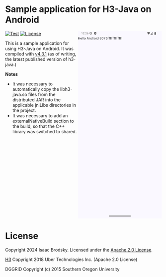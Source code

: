 # Sample application for H3-Java on Android

<img align="right" src="./Screenshot.png" width="270" alt="Hello world screenshot" />

[![Test](https://github.com/isaacbrodsky/h3-android-sample/actions/workflows/test.yaml/badge.svg)](https://github.com/isaacbrodsky/h3-android-sample/actions/workflows/test.yaml)
[![License](https://img.shields.io/badge/License-Apache%202.0-blue.svg)](LICENSE)

This is a sample application for using H3-Java on Android. It was compiled with [v4.3.1]((https://github.com/uber/h3-java/releases/tag/v4.3.1)) (as of writing, the latest published version of h3-java.)

**Notes**

* It was necessary to automatically copy the libh3-java.so files from the distributed JAR into the applicable jniLibs directories in the project.
* It was necessary to add an externalNativeBuild section to the build, so that the C++ library was switched to shared.

<br clear="right" />

# License

Copyright 2024 Isaac Brodsky.
Licensed under the [Apache 2.0 License](./LICENSE).

[H3](https://github.com/uber/h3) Copyright 2018 Uber Technologies Inc. (Apache 2.0 License)

DGGRID Copyright (c) 2015 Southern Oregon University
